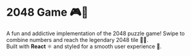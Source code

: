 # 2048 Game 🎮🎲  

A fun and addictive implementation of the 2048 puzzle game! Swipe to combine numbers and reach the legendary 2048 tile 🧩✨.  
Built with **React** ⚛️ and styled for a smooth user experience 🎨.  
 
